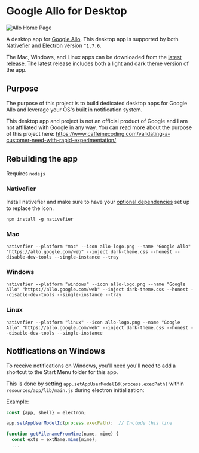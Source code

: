 # Google Allo for Desktop

![Allo Home Page](http://i.imgur.com/5g1VU3S.png)

A desktop app for [Google Allo](https://www.allofordesktop.com/). This desktop app is supported by both [Nativefier](https://github.com/jiahaog/nativefier) and [Electron](https://github.com/electron/electron) version `^1.7.6`.

The Mac, Windows, and Linux apps can be downloaded from the [latest release](https://github.com/kelyvin/Google-Allo-Desktop-App/releases). The latest release includes both a light and dark theme version of the app.

## Purpose
The purpose of this project is to build dedicated desktop apps for Google Allo and leverage your OS's built in notification system.

This desktop app and project is not an official product of Google and I am not affiliated with Google in any way. You can read more about the purpose of this project here:
https://www.caffeinecoding.com/validating-a-customer-need-with-rapid-experimentation/

## Rebuilding the app
Requires `nodejs`

### Nativefier
Install nativefier and make sure to have your [optional dependencies](https://github.com/jiahaog/nativefier#optional-dependencies) set up to replace the icon.
```
npm install -g nativefier
```

### Mac
```
nativefier --platform "mac" --icon allo-logo.png --name "Google Allo" "https://allo.google.com/web" --inject dark-theme.css --honest --disable-dev-tools --single-instance --tray
```

### Windows
```
nativefier --platform "windows" --icon allo-logo.png --name "Google Allo" "https://allo.google.com/web" --inject dark-theme.css --honest --disable-dev-tools --single-instance --tray
```

### Linux
```
nativefier --platform "linux" --icon allo-logo.png --name "Google Allo" "https://allo.google.com/web" --inject dark-theme.css --honest --disable-dev-tools --single-instance
```

## Notifications on Windows
To receive notifications on Windows, you'll need you'll need to add a shortcut to the Start Menu folder for this app.

This is done by setting `app.setAppUserModelId(process.execPath)` within `resources/app/lib/main.js` during electron initialization:

Example:

```javascript
const {app, shell} = electron;

app.setAppUserModelId(process.execPath);  // Include this line

function getFilenameFromMime(name, mime) {
  const exts = extName.mime(mime);
  ...
```
